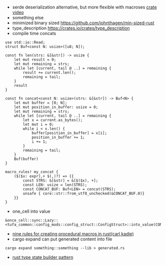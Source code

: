 * serde deserialization alternative, but more flexible with macroses [crate](https://crates.io/crates/frunk) [video](https://www.youtube.com/watch?v=Zps2tH8XOm4&list=WL&index=144&ab_channel=%D0%92%D0%B8%D0%B4%D0%B5%D0%BE%D1%81%D0%BA%D0%BE%D0%BD%D1%84%D0%B5%D1%80%D0%B5%D0%BD%D1%86%D0%B8%D0%B9IT-People) 
* something else
* minimized binary sized https://github.com/johnthagen/min-sized-rust
* type_description https://crates.io/crates/type_description
* compile time concats
```
use std::io::Read;
struct Buf<const N: usize>([u8; N]);

const fn len(strs: &[&str]) -> usize {
    let mut result = 0;
    let mut remaining = strs;
    while let [current, tail @ ..] = remaining {
        result += current.len();
        remaining = tail;
    }
    result
}

const fn concat<const N: usize>(strs: &[&str]) -> Buf<N> {
    let mut buffer = [0; N];
    let mut position_in_buffer: usize = 0;
    let mut remaining = strs;
    while let [current, tail @ ..] = remaining {
        let x = current.as_bytes();
        let mut i = 0;
        while i < x.len() {
            buffer[position_in_buffer] = x[i];
            position_in_buffer += 1;
            i += 1;
        }
        remaining = tail;
    }
    Buf(buffer)
}

macro_rules! my_concat {
    ($($x: expr),+ $(,)?) => {{
        const STRS: &[&str] = &[$($x), +];
        const LEN: usize = len(STRS);
        const CONCAT_BUF: Buf<LEN> = concat(STRS);
        unsafe { core::str::from_utf8_unchecked(&CONCAT_BUF.0)}
    }}
}
```
* one_cell into value
```
&once_cell::sync::Lazy::<tufa_common::config_mods::config_struct::ConfigStruct>::into_value(CONFIG).unwrap()
```
* [nine rules for creating procedural macros in rust(carl kadie)](https://www.youtube.com/watch?v=zkk0Hyzm30E&list=WL&index=175&t=1132s)
* cargo expand can put generated content into file
```
cargo expand something::something --lib > generated.rs
```
* [rust type state builder pattern](https://github.com/jeremychone-channel/rust-builder)
